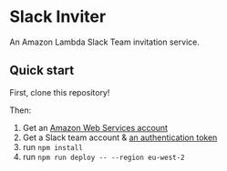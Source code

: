 # Slack Inviter

An Amazon Lambda Slack Team invitation service.

## Quick start

First, clone this repository!

Then:

1. Get an [Amazon Web Services account](http://console.aws.amazon.com/)
2. Get a Slack team account & [an authentication token](https://api.slack.com/docs/oauth-test-tokens)
3. run `npm install`
4. run `npm run deploy -- --region eu-west-2`


